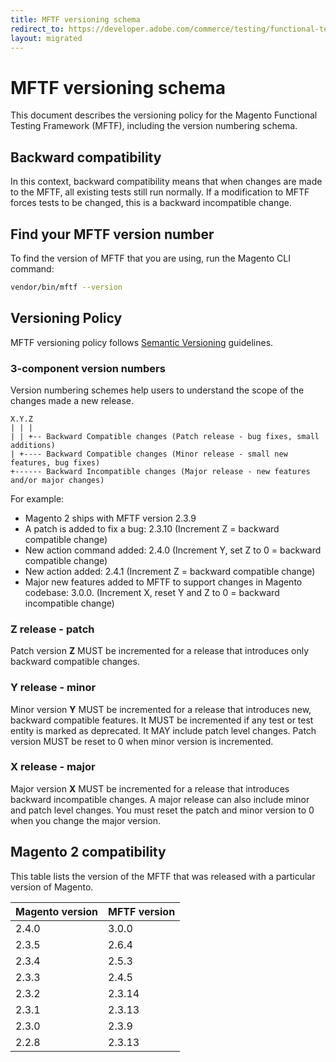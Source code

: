 ```yaml
---
title: MFTF versioning schema
redirect_to: https://developer.adobe.com/commerce/testing/functional-testing-framework/versioning/
layout: migrated
---
```


# MFTF versioning schema

This document describes the versioning policy for the Magento Functional Testing Framework (MFTF), including the version numbering schema.

## Backward compatibility

In this context, backward compatibility means that when changes are made to the MFTF, all existing tests still run normally.
If a modification to MFTF forces tests to be changed, this is a backward incompatible change.

## Find your MFTF version number

To find the version of MFTF that you are using, run the Magento CLI command:

```bash
vendor/bin/mftf --version
```

## Versioning Policy

MFTF versioning policy follows [Semantic Versioning](https://semver.org/) guidelines.

### 3-component version numbers

Version numbering schemes help users to understand the scope of the changes made a new release.

```tree
X.Y.Z
| | |
| | +-- Backward Compatible changes (Patch release - bug fixes, small additions)
| +---- Backward Compatible changes (Minor release - small new features, bug fixes)
+------ Backward Incompatible changes (Major release - new features and/or major changes)
```

For example:

-  Magento 2 ships with MFTF version 2.3.9
-  A patch is added to fix a bug: 2.3.10 (Increment Z = backward compatible change)
-  New action command added: 2.4.0 (Increment Y, set Z to 0 = backward compatible change)
-  New action added: 2.4.1 (Increment Z = backward compatible change)
-  Major new features added to MFTF to support changes in Magento codebase: 3.0.0. (Increment X, reset Y and Z to 0 = backward incompatible change)

### Z release - patch

Patch version **Z** MUST be incremented for a release that introduces only backward compatible changes.
  
### Y release - minor

Minor version **Y** MUST be incremented for a release that introduces new, backward compatible features.
It MUST be incremented if any test or test entity is marked as deprecated.
It MAY include patch level changes. Patch version MUST be reset to 0 when minor version is incremented.

### X release - major

Major version **X** MUST be incremented for a release that introduces backward incompatible changes.
A major release can also include minor and patch level changes.
You must reset the patch and minor version to 0 when you change the major version.

## Magento 2  compatibility

This table lists the version of the MFTF that was released with a particular version of Magento.

|Magento version| MFTF  version|
|---    |---     |
| 2.4.0 | 3.0.0  |
| 2.3.5 | 2.6.4  | 
| 2.3.4 | 2.5.3  |
| 2.3.3 | 2.4.5  |
| 2.3.2 | 2.3.14 |
| 2.3.1 | 2.3.13 |
| 2.3.0 | 2.3.9  |
| 2.2.8 | 2.3.13 |
